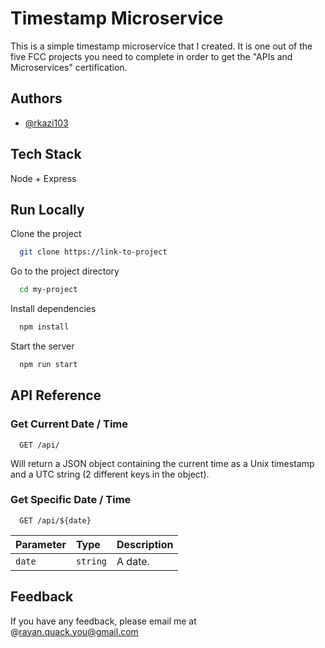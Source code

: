 # Timestamp Microservice

This is a simple timestamp microservice that I created. It is one out of the five FCC projects you need to complete in order to get the "APIs and Microservices" certification.

## Authors

- [@rkazi103](https://www.github.com/rkazi103)

## Tech Stack

Node + Express

## Run Locally

Clone the project

```bash
  git clone https://link-to-project
```

Go to the project directory

```bash
  cd my-project
```

Install dependencies

```bash
  npm install
```

Start the server

```bash
  npm run start
```

## API Reference

### Get Current Date / Time

```http
  GET /api/
```

Will return a JSON object containing the current time as a Unix timestamp and a UTC string (2 different keys in the object).

### Get Specific Date / Time

```http
  GET /api/${date}
```

| Parameter | Type     | Description |
| :-------- | :------- | :---------- |
| `date`    | `string` | A date.     |

## Feedback

If you have any feedback, please email me at @rayan.quack.you@gmail.com

